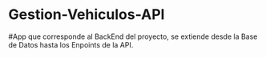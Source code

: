 # Gestion-Vehiculos-API
#App que corresponde al BackEnd del proyecto, se extiende desde la Base de Datos hasta los Enpoints de la API.
